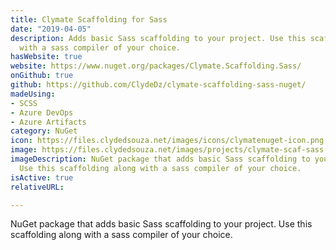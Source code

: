 ```yaml
---
title: Clymate Scaffolding for Sass
date: "2019-04-05"
description: Adds basic Sass scaffolding to your project. Use this scaffolding along
  with a sass compiler of your choice.
hasWebsite: true
website: https://www.nuget.org/packages/Clymate.Scaffolding.Sass/
onGithub: true
github: https://github.com/ClydeDz/clymate-scaffolding-sass-nuget/
madeUsing:
- SCSS
- Azure DevOps
- Azure Artifacts
category: NuGet
icon: https://files.clydedsouza.net/images/icons/clymatenuget-icon.png
image: https://files.clydedsouza.net/images/projects/clymate-scaf-sass.png
imageDescription: NuGet package that adds basic Sass scaffolding to your project.
  Use this scaffolding along with a sass compiler of your choice.
isActive: true
relativeURL: 

---
```


NuGet package that adds basic Sass scaffolding to your project. Use this scaffolding along with a sass compiler of your choice.


